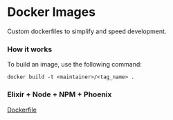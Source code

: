 # Docker Images

Custom dockerfiles to simplify and speed development.

### How it works

To build an image, use the following command:

```
docker build -t <maintainer>/<tag_name> .
```

### Elixir + Node + NPM + Phoenix

[Dockerfile](/phoenix/dockerfile)
